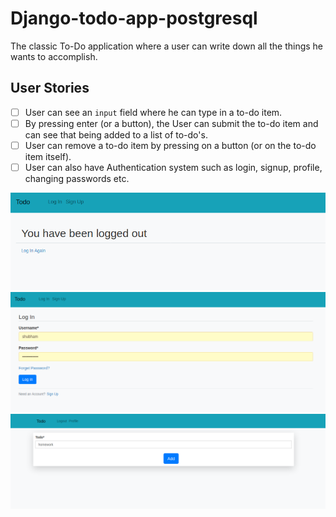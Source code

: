 # Django-todo-app-postgresql
The classic To-Do application where a user can write down all the things he wants to accomplish.

## User Stories
-   [ ] User can see an `input` field where he can type in a to-do item.
-   [ ] By pressing enter (or a button), the User can submit the to-do item and can see that being added to a list of to-do's.
-   [ ] User can remove a to-do item by pressing on a button (or on the to-do item itself).
-   [ ] User can also have Authentication system such as login, signup, profile, changing passwords etc.
<img src="Screenshot_2020-06-14 Todo(1).png">
<img src="Screenshot_2020-06-14 Todo(2).png">
<img src="Screenshot_2020-06-14 Todo(4).png">
